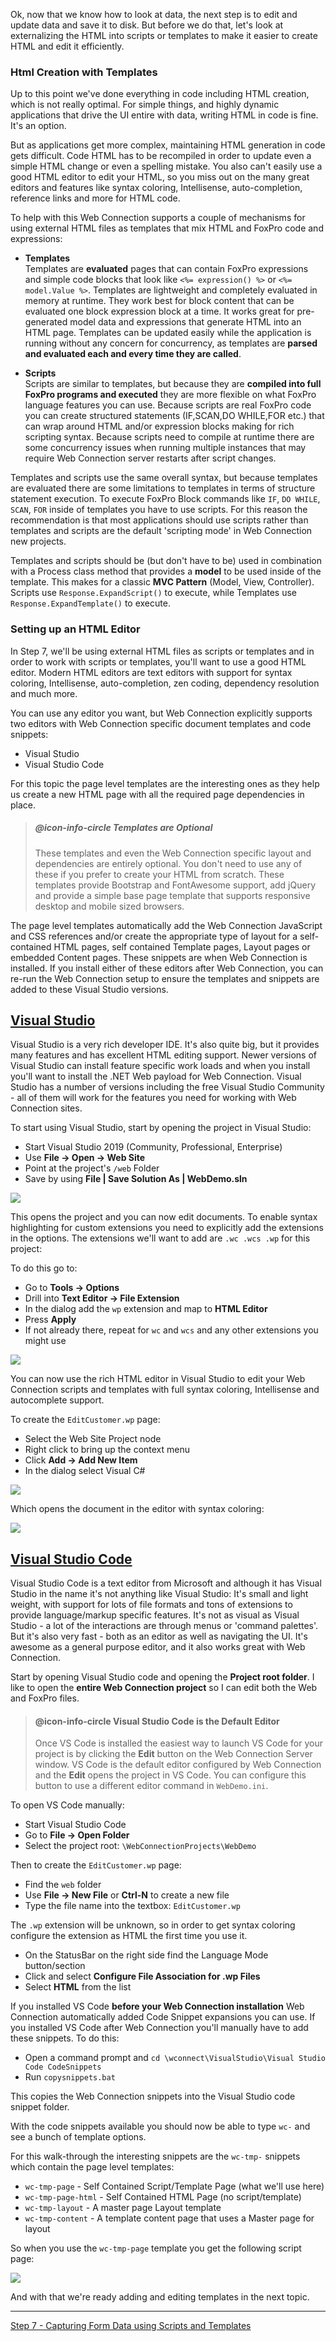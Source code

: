 ﻿Ok, now that we know how to look at data, the next step is to edit and update data and save it to disk. But before we do that, let's look at externalizing the HTML into scripts or templates to make it easier to create HTML and edit it efficiently.

### Html Creation with Templates
Up to this point we've done everything in code including HTML creation, which is not really optimal. For simple things, and highly dynamic applications that drive the UI entire with data, writing HTML in code is fine. It's an option.

But as applications get more complex, maintaining HTML generation in code gets difficult. Code HTML has to be recompiled in order to update even a simple HTML change or even a spelling mistake. You also can't easily use a good HTML editor to edit your HTML, so you miss out on the many great editors and features like syntax coloring, Intellisense, auto-completion, reference links and more for HTML code.

To help with this Web Connection supports a couple of mechanisms for using external HTML files as templates that mix HTML and FoxPro code and expressions:

* **Templates**  
Templates are **evaluated** pages that can contain FoxPro expressions and simple code blocks that look like `<%= expression() %>` or `<%= model.Value %>`. Templates are lightweight and completely evaluated in memory at runtime. They work best for block content that can be evaluated one block expression block at a time. It works great for pre-generated model data and expressions that generate HTML into an HTML page.  Templates can be updated easily while the application is running without any concern for concurrency, as templates are **parsed and evaluated each and every time they are called**.

* **Scripts**  
Scripts are similar to templates, but because they are **compiled into full FoxPro programs and executed** they are more flexible on what FoxPro language features you can use. Because scripts are real FoxPro code you can create structured statements (IF,SCAN,DO WHILE,FOR etc.) that can wrap around HTML and/or expression blocks making for rich scripting syntax. Because scripts need to compile at runtime there are some concurrency issues when running multiple instances that may require Web Connection server restarts after script changes.

Templates and scripts use the same overall syntax, but because templates are evaluated there are some limitations to templates in terms of structure statement execution. To execute FoxPro Block commands like `IF`, `DO WHILE`, `SCAN`, `FOR` inside of templates you have to use scripts. For this reason the recommendation is that most applications should use scripts rather than templates and scripts are the default 'scripting mode' in Web Connection new projects.

Templates and scripts should be (but don't have to be) used in combination with a Process class method that provides a **model** to be used inside of the template. This makes for a classic **MVC Pattern** (Model, View, Controller). Scripts use `Response.ExpandScript()` to execute, while Templates use `Response.ExpandTemplate()` to execute.

### Setting up an HTML Editor
In Step 7, we'll be using external HTML files as scripts or templates and in order to work with scripts or templates, you'll want to use a good HTML editor. Modern HTML editors are text editors with support for syntax coloring, Intellisense, auto-completion, zen coding, dependency resolution and much more.

You can use any editor you want, but Web Connection explicitly supports two editors with Web Connection specific document templates and code snippets:

* Visual Studio 
* Visual Studio Code

For this topic the page level templates are the interesting ones as they help us create a new HTML page with all the required page dependencies in place.

> ##### @icon-info-circle Templates are Optional
> These templates and even the Web Connection specific layout and dependencies are entirely optional. You don't need to use any of these if you prefer to create your HTML from scratch. These templates provide Bootstrap and FontAwesome support, add jQuery and provide a simple base page template that supports responsive desktop and mobile sized browsers.

The page level templates automatically add the Web Connection JavaScript and CSS references and/or create the appropriate type of layout for a self-contained HTML pages, self contained Template pages, Layout pages or embedded Content pages. These snippets are when Web Connection is installed. If you install either of these editors after Web Connection, you can re-run the Web Connection setup to ensure the templates and snippets are added to these Visual Studio versions.

## [Visual Studio](https://visualstudio.microsoft.com/)
Visual Studio is a very rich developer IDE. It's also quite big, but it provides many features and has excellent HTML editing support. Newer versions of Visual Studio can install feature specific work loads and when you install you'll want to install the .NET Web payload for Web Connection. Visual Studio has a number of versions including the free Visual Studio Community - all of them will work for the features you need for working with Web Connection sites.

To start using Visual Studio, start by opening the project in Visual Studio:

* Start Visual Studio 2019 (Community, Professional, Enterprise)
* Use **File -> Open -> Web Site**
* Point at the project's `/web` Folder
* Save by using **File | Save Solution As | WebDemo.sln**

![](//images/stepbystep/OpenVisualStudioWebFolder.png)

This opens the project and you can now edit documents. To enable syntax highlighting for custom extensions you need to explicitly add the extensions in the options. The extensions we'll want to add are `.wc .wcs .wp` for this project:

To do this go to:

* Go to **Tools -> Options**
* Drill into **Text Editor -> File Extension**
* In the dialog add the `wp` extension and map to **HTML Editor**
* Press **Apply**
* If not already there, repeat for `wc` and `wcs` and any other extensions you might use

![](//images/stepbystep/VisualStudioAddExtension.png)

You can now use the rich HTML editor in Visual Studio to edit your Web Connection scripts and templates with full syntax coloring, Intellisense and autocomplete support.

To create the `EditCustomer.wp` page:

* Select the Web Site Project node
* Right click to bring up the context menu
* Click **Add -> Add New Item**
* In the dialog select Visual C#

![](//images/stepbystep/CreateEditCustomerTemplate.png)

Which opens the document in the editor with syntax coloring:

![](//images/stepbystep/OpenEditCustomerTemplate.png)

## [Visual Studio Code](https://code.visualstudio.com/) 
Visual Studio Code is a text editor from Microsoft and although it has Visual Studio in the name it's not anything like Visual Studio: It's small and light weight, with support for lots of file formats and tons of extensions to provide language/markup specific features. It's not as visual as Visual Studio - a lot of the interactions are through menus or 'command palettes'. But it's also very fast - both as an editor as well as navigating the UI. It's awesome as a general purpose editor, and it also works great with Web Connection.

Start by opening Visual Studio code and opening the **Project root folder**. I like to open the **entire Web Connection project** so I can edit both the Web and FoxPro files. 

> #### @icon-info-circle Visual Studio Code is the Default Editor
> Once VS Code is installed the easiest way to launch VS Code for your project is by clicking the **Edit** button on the Web Connection Server window. VS Code is the default editor configured by Web Connection and the **Edit** opens the project in VS Code. You can configure this button to use a different editor command in `WebDemo.ini`.

To open VS Code manually:  

* Start Visual Studio Code
* Go to **File -> Open Folder**
* Select the project root: `\WebConnectionProjects\WebDemo`

Then to create the `EditCustomer.wp` page:

* Find the `web` folder
* Use **File -> New File** or **Ctrl-N** to create a new file
* Type the file name into the textbox: `EditCustomer.wp`

The `.wp` extension will be unknown, so in order to get syntax coloring configure the extension as HTML the first time you use it.

* On the StatusBar on the right side find the Language Mode button/section
* Click and select **Configure File Association for .wp Files**
* Select **HTML** from the list

If you installed VS Code **before your Web Connection installation** Web Connection automatically added Code Snippet expansions you can use. If you installed VS Code after Web Connection you'll manually have to add these snippets. To do this:

* Open a command prompt and `cd \wconnect\VisualStudio\Visual Studio Code CodeSnippets`
* Run `copysnippets.bat`

This copies the Web Connection snippets into the Visual Studio code snippet folder.

With the code snippets available you should now be able to type `wc-` and see a bunch of template options.

For this walk-through the interesting snippets are the `wc-tmp-` snippets which contain the page level templates:

* `wc-tmp-page` - Self Contained Script/Template Page (what we'll use here)
* `wc-tmp-page-html` - Self Contained HTML Page (no script/template)
* `wc-tmp-layout` - A master page Layout template
* `wc-tmp-content` - A template content page that uses a Master page for layout

So when you use the `wc-tmp-page` template you get the following script page:

![](//images/stepbystep/VisualStudioCodeEditorOpen.png)

And with that we're ready adding and editing templates in the next topic.

---

[Step 7 - Capturing Form Data using Scripts and Templates](VFPS://Topic/_SAP14Y146)
